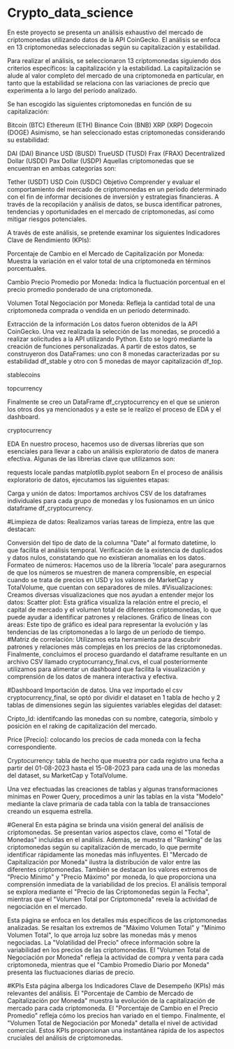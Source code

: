 # Crypto_data_science

En este proyecto se presenta un análisis exhaustivo del mercado de criptomonedas utilizando datos de la API CoinGecko. El análisis se enfoca en 13 criptomonedas seleccionadas según su capitalización y estabilidad.

Para realizar el análisis, se seleccionaron 13 criptomonedas siguiendo dos criterios específicos: la capitalización y la estabilidad. La capitalización se alude al valor completo del mercado de una criptomoneda en particular, en tanto que la estabilidad se relaciona con las variaciones de precio que experimenta a lo largo del período analizado.

Se han escogido las siguientes criptomonedas en función de su capitalización:

Bitcoin (BTC)
Ethereum (ETH)
Binance Coin (BNB)
XRP (XRP)
Dogecoin (DOGE)
Asimismo, se han seleccionado estas criptomonedas considerando su estabilidad:

DAI (DAI)
Binance USD (BUSD)
TrueUSD (TUSD)
Frax (FRAX)
Decentralized Dollar (USDD)
Pax Dollar (USDP)
Aquellas criptomonedas que se encuentran en ambas categorías son:

Tether (USDT)
USD Coin (USDC)
Objetivo
Comprender y evaluar el comportamiento del mercado de criptomonedas en un período determinado con el fin de informar decisiones de inversión y estrategias financieras. A través de la recopilación y análisis de datos, se busca identificar patrones, tendencias y oportunidades en el mercado de criptomonedas, así como mitigar riesgos potenciales.

A través de este análisis, se pretende examinar los siguientes Indicadores Clave de Rendimiento (KPIs):

Porcentaje de Cambio en el Mercado de Capitalización por Moneda: Muestra la variación en el valor total de una criptomoneda en términos porcentuales.

Cambio Precio Promedio por Moneda: Indica la fluctuación porcentual en el precio promedio ponderado de una criptomoneda.

Volumen Total Negociación por Moneda: Refleja la cantidad total de una criptomoneda comprada o vendida en un período determinado.

Extracción de la información
Los datos fueron obtenidos de la API CoinGecko. Una vez realizada la selección de las monedas, se procedió a realizar solicitudes a la API utilizando Python. Esto se logró mediante la creación de funciones personalizadas. A partir de estos datos, se construyeron dos DataFrames: uno con 8 monedas caracterizadas por su estabilidad df_stable y otro con 5 monedas de mayor capitalización df_top.

stablecoins

topcurrency

Finalmente se creo un DataFrame df_cryptocurrency en el que se unieron los otros dos ya mencionados y a este se le realizo el proceso de EDA y el dashboard.

cryptocurrency

EDA
En nuestro proceso, hacemos uso de diversas librerías que son esenciales para llevar a cabo un análisis exploratorio de datos de manera efectiva. Algunas de las librerías clave que utilizamos son:

requests
locale
pandas
matplotlib.pyplot
seaborn
En el proceso de análisis exploratorio de datos, ejecutamos las siguientes etapas:

Carga y unión de datos: Importamos archivos CSV de los dataframes individuales para cada grupo de monedas y los fusionamos en un único dataframe df_cryptocurrency.

#Limpieza de datos: Realizamos varias tareas de limpieza, entre las que destacan:

Conversión del tipo de dato de la columna "Date" al formato datetime, lo que facilita el análisis temporal.
Verificación de la existencia de duplicados y datos nulos, constatando que no existieran anomalías en los datos.
Formateo de números: Hacemos uso de la librería 'locale' para asegurarnos de que los números se muestren de manera comprensible, en especial cuando se trata de precios en USD y los valores de MarketCap y TotalVolume, que cuentan con separadores de miles.
#Visualizaciones: Creamos diversas visualizaciones que nos ayudan a entender mejor los datos:
Scatter plot: Esta gráfica visualiza la relación entre el precio, el capital de mercado y el volumen total de diferentes criptomonedas, lo que puede ayudar a identificar patrones y relaciones.
Gráfico de líneas con áreas: Este tipo de gráfico es ideal para representar la evolución y las tendencias de las criptomonedas a lo largo de un período de tiempo.
#Matriz de correlación: Utilizamos esta herramienta para descubrir patrones y relaciones más complejas en los precios de las criptomonedas.
Finalmente, concluimos el proceso guardando el dataframe resultante en un archivo CSV llamado cryptocurrancy_final.cvs, el cual posteriormente utilizamos para alimentar un dashboard que facilita la visualización y comprensión de los datos de manera interactiva y efectiva.



#Dashboard
Importación de datos.
Una vez importado el csv cryptocurrency_final, se optó por dividir el dataset en 1 tabla de hecho y 2 tablas de dimensiones según las siguientes variables elegidas del dataset:

Cripto_Id: identifcando las monedas con su nombre, categoria, símbolo y posición en el raking de capitalización del mercado.

Price [Precio]: colocando los precios de cada moneda con la fecha correspondiente.

Cryptocurrency: tabla de hecho que muestra por cada registro una fecha a partir del 01-08-2023 hasta el 15-08-2023 para cada una de las monedas del dataset, su MarketCap y TotalVolume.

Una vez efectuadas las creaciones de tablas y algunas transformaciones mínimas en Power Query, procedimos a unir las tablas en la vista "Modelo" mediante la clave primaria de cada tabla con la tabla de transacciones creando un esquema estrella.


#General
En esta página se brinda una visión general del análisis de criptomonedas. Se presentan varios aspectos clave, como el "Total de Monedas" incluidas en el análisis. Además, se muestra el "Ranking" de las criptomonedas según su capitalización de mercado, lo que permite identificar rápidamente las monedas más influyentes. El "Mercado de Capitalización por Moneda" ilustra la distribución de valor entre las diferentes criptomonedas. También se destacan los valores extremos de "Precio Mínimo" y "Precio Máximo" por moneda, lo que proporciona una comprensión inmediata de la variabilidad de los precios. El análisis temporal se explora mediante el "Precio de las Criptomonedas según la Fecha", mientras que el "Volumen Total por Criptomoneda" revela la actividad de negociación en el mercado.

Esta página se enfoca en los detalles más específicos de las criptomonedas analizadas. Se resaltan los extremos de "Máximo Volumen Total" y "Mínimo Volumen Total", lo que arroja luz sobre las monedas más y menos negociadas. La "Volatilidad del Precio" ofrece información sobre la variabilidad en los precios de las criptomonedas. El "Volumen Total de Negociación por Moneda" refleja la actividad de compra y venta para cada criptomoneda, mientras que el "Cambio Promedio Diario por Moneda" presenta las fluctuaciones diarias de precio.

#KPIs
Esta página alberga los Indicadores Clave de Desempeño (KPIs) más relevantes del análisis. El "Porcentaje de Cambio de Mercado de Capitalización por Moneda" muestra la evolución de la capitalización de mercado para cada criptomoneda. El "Porcentaje de Cambio en el Precio Promedio" refleja cómo los precios han variado en el tiempo. Finalmente, el "Volumen Total de Negociación por Moneda" detalla el nivel de actividad comercial. Estos KPIs proporcionan una instantánea rápida de los aspectos cruciales del análisis de criptomonedas.

